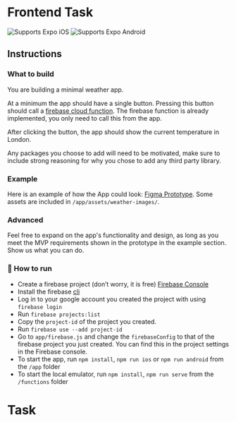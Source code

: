 # Frontend Task

<p>
  <!-- iOS -->
  <img alt="Supports Expo iOS" longdesc="Supports Expo iOS" src="https://img.shields.io/badge/iOS-4630EB.svg?style=flat-square&logo=APPLE&labelColor=999999&logoColor=fff" />
  <!-- Android -->
  <img alt="Supports Expo Android" longdesc="Supports Expo Android" src="https://img.shields.io/badge/Android-4630EB.svg?style=flat-square&logo=ANDROID&labelColor=A4C639&logoColor=fff" />
</p>

## Instructions

### What to build

You are building a minimal weather app.

At a minimum the app should have a single button. Pressing this button should call a [firebase cloud function](https://firebase.google.com/docs/functions).
The firebase function is already implemented, you only need to call this from the app.

After clicking the button, the app should show the current temperature in London.

Any packages you choose to add will need to be motivated, make sure to include strong reasoning for why you chose to add any third party library.

### Example
Here is an example of how the App could look: [Figma Prototype](https://www.figma.com/proto/wZ16lZpnhJmgYh3LJ0AihI/Interview-Task?node-id=1%3A2&scaling=scale-down&page-id=0%3A1&starting-point-node-id=1%3A2). Some assets are included in `/app/assets/weather-images/`.

### Advanced
Feel free to expand on the app's functionality and design, as long as you meet the MVP requirements shown in the prototype in the example section.
Show us what you can do.


### 🚀 How to run
- Create a firebase project (don’t worry, it is free) [Firebase Console](https://console.firebase.google.com/)
- Install the firebase [cli](https://firebase.google.com/docs/cli)
- Log in to your google account you created the project with using `firebase login`
- Run `firebase projects:list`
- Copy the `project-id` of the project you created.
- Run `firebase use --add project-id`
- Go to `app/firebase.js` and change the `firebaseConfig` to that of the firebase project you just created. You can find this in the project settings in the Firebase console.
- To start the app, run `npm install`, `npm run ios` or `npm run android` from the `/app` folder
- To start the local emulator, run `npm install`, `npm run serve` from the `/functions` folder
# Task
